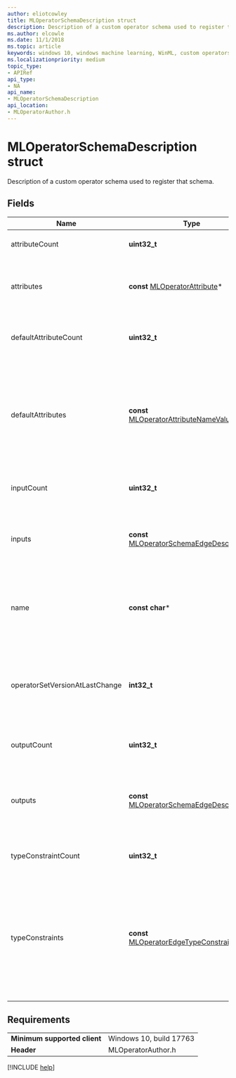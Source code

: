 ```yaml
---
author: eliotcowley
title: MLOperatorSchemaDescription struct
description: Description of a custom operator schema used to register that schema.
ms.author: elcowle
ms.date: 11/1/2018
ms.topic: article
keywords: windows 10, windows machine learning, WinML, custom operators, MLOperatorSchemaDescription
ms.localizationpriority: medium
topic_type:
- APIRef
api_type:
- NA
api_name:
- MLOperatorSchemaDescription
api_location:
- MLOperatorAuthor.h
---
```


# MLOperatorSchemaDescription struct

Description of a custom operator schema used to register that schema.

## Fields

| Name | Type | Description |
|------|------|-------------|
| attributeCount | **uint32_t** | The number of provided attributes. |
| attributes | **const** [MLOperatorAttribute](MLOperatorAttribute.md)* | The set of attributes supported by the operator type. |
| defaultAttributeCount | **uint32_t** | The number of provided default attribute values. |
| defaultAttributes | **const** [MLOperatorAttributeNameValue](MLOperatorAttributeNameValue.md)* | The default values of attributes. These will be applied when the attributes are missing in a model containing the operator type. |
| inputCount | **uint32_t** | The number of inputs of the operator. |
| inputs | **const** [MLOperatorSchemaEdgeDescription](MLOperatorSchemaEdgeDescription.md)* | An array containing the descriptions of the operator's input edges. |
| name | **const char*** | NULL-terminated UTF-8 string representing the name of the operator. |
| operatorSetVersionAtLastChange | **int32_t** | The operator set version at which this operator was introduced or last changed. |
| outputCount | **uint32_t** | The number of outputs of the operator. |
| outputs | **const** [MLOperatorSchemaEdgeDescription](MLOperatorSchemaEdgeDescription.md)* | An array containing the descriptions of the operator's output edges. |
| typeConstraintCount | **uint32_t** | The number of type constraints provided. |
| typeConstraints | **const** [MLOperatorEdgeTypeConstraint](MLOperatorEdgeTypeConstraint.md)* | An array of type constraints. Each constraint restricts input and outputs associated with a type label string to one or more edge types. |

## Requirements

| | |
|-|-|
| **Minimum supported client** | Windows 10, build 17763 |
| **Header** | MLOperatorAuthor.h |

[!INCLUDE [help](../includes/get-help.md)]
